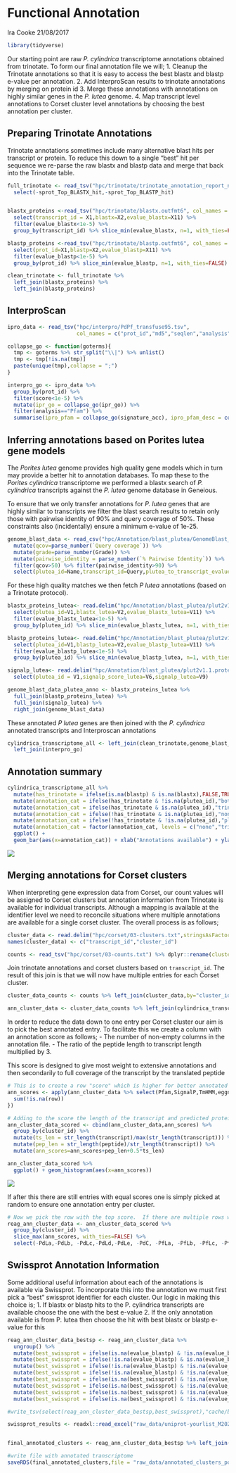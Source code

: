 Functional Annotation
================
Ira Cooke
21/08/2017

``` r
library(tidyverse)
```

Our starting point are raw *P. cylindrica* transcriptome annotations
obtained from trinotate. To form our final annotation file we will; 1.
Cleanup the Trinotate annotations so that it is easy to access the best
blastx and blastp e-value per annotation. 2. Add InterproScan results to
trinotate annotations by merging on protein id 3. Merge these
annotations with annotations on highly similar genes in the *P. lutea*
genome. 4. Map transcript level annotations to Corset cluster level
annotations by choosing the best annotation per cluster.

## Preparing Trinotate Annotations

Trinotate annotations sometimes include many alternative blast hits per
transcript or protein. To reduce this down to a single “best” hit per
sequence we re-parse the raw blastx and blastp data and merge that back
into the Trinotate table.

``` r
full_trinotate <- read_tsv("hpc/trinotate/trinotate_annotation_report_nogenes.xls", na = ".") %>% 
  select(-sprot_Top_BLASTX_hit,-sprot_Top_BLASTP_hit)


blastx_proteins <-read_tsv("hpc/trinotate/blastx.outfmt6", col_names = FALSE) %>% 
  select(transcript_id = X1,blastx=X2,evalue_blastx=X11) %>% 
  filter(evalue_blastx<1e-5) %>% 
  group_by(transcript_id) %>% slice_min(evalue_blastx, n=1, with_ties=FALSE)

blastp_proteins <-read_tsv("hpc/trinotate/blastp.outfmt6", col_names = FALSE) %>% 
  select(prot_id=X1,blastp=X2,evalue_blastp=X11) %>% 
  filter(evalue_blastp<1e-5) %>% 
  group_by(prot_id) %>% slice_min(evalue_blastp, n=1, with_ties=FALSE)

clean_trinotate <- full_trinotate %>% 
  left_join(blastx_proteins) %>% 
  left_join(blastp_proteins) 
```

## InterproScan

``` r
ipro_data <- read_tsv("hpc/interpro/PdPf_transfuse95.tsv",
                      col_names = c("prot_id","md5","seqlen","analysis","signature_acc","signature_desc","start","stop","score","status","date","ipr_acc","ipr_ann","ipr_go", "pathways"),guess_max = 10000)

collapse_go <- function(goterms){
  tmp <- goterms %>% str_split("\\|") %>% unlist() 
  tmp <- tmp[!is.na(tmp)]
  paste(unique(tmp),collapse = ";")
}

interpro_go <- ipro_data %>% 
  group_by(prot_id) %>% 
  filter(score<1e-5) %>% 
  mutate(ipr_go = collapse_go(ipr_go)) %>% 
  filter(analysis=="Pfam") %>% 
  summarise(ipro_pfam = collapse_go(signature_acc), ipro_pfam_desc = collapse_go(signature_desc), ipr_go = unique(ipr_go))
```

## Inferring annotations based on Porites lutea gene models

The *Porites lutea* genome provides high quality gene models which in
turn may provide a better hit to annotation databases. To map these to
the *Porites cylindrica* transcriptome we performed a blastx search of
*P. cylindrica* transcripts against the *P. lutea* genome database in
Geneious.

To ensure that we only transfer annotations for *P. lutea* genes that
are highly similar to transcripts we filter the blast search results to
retain only those with pairwise identity of 90% and query coverage of
50%. These constraints also (incidentally) ensure a minimum e-value of
1e-25.

``` r
genome_blast_data <- read_csv("hpc/Annotation/blast_plutea/GenomeBlast_P.cylindrica_vs_P.lutea.csv") %>% 
  mutate(qcov=parse_number(`Query coverage`)) %>% 
  mutate(grade=parse_number(Grade)) %>% 
  mutate(pairwise_identity = parse_number(`% Pairwise Identity`)) %>% 
  filter(qcov>50) %>% filter(pairwise_identity>90) %>% 
  select(plutea_id=Name,transcript_id=Query,plutea_to_transcript_evalue=`E Value`,plutea_to_transcript_grade=grade)
```

For these high quality matches we then fetch *P lutea* annotations
(based on a Trinotate protocol).

``` r
blastx_proteins_lutea<- read.delim("hpc/Annotation/blast_plutea/plut2v1.1.proteins.blastx.outfmt6",header=FALSE,sep="") %>% 
  select(plutea_id=V1,blastx_lutea=V2,evalue_blastx_lutea=V11) %>% 
  filter(evalue_blastx_lutea<1e-5) %>% 
  group_by(plutea_id) %>% slice_min(evalue_blastx_lutea, n=1, with_ties=FALSE)

blastp_proteins_lutea<- read.delim("hpc/Annotation/blast_plutea/plut2v1.1.proteins.blastp.outfmt6",header=FALSE,sep="") %>% 
  select(plutea_id=V1,blastp_lutea=V2,evalue_blastp_lutea=V11) %>% 
  filter(evalue_blastp_lutea<1e-5) %>% 
  group_by(plutea_id) %>% slice_min(evalue_blastp_lutea, n=1, with_ties=FALSE)

signalp_lutea<- read.delim("hpc/Annotation/blast_plutea/plut2v1.1.proteins.signalp.out",header=FALSE,sep="", comment.char = "#") %>% 
  select(plutea_id = V1,signalp_score_lutea=V6,signalp_lutea=V9)

genome_blast_data_plutea_anno <- blastx_proteins_lutea %>% 
  full_join(blastp_proteins_lutea) %>% 
  full_join(signalp_lutea) %>% 
  right_join(genome_blast_data)
```

These annotated *P lutea* genes are then joined with the *P. cylindrica*
annotated transcripts and Interproscan annotations

``` r
cylindrica_transcriptome_all <- left_join(clean_trinotate,genome_blast_data_plutea_anno,by="transcript_id") %>% 
  left_join(interpro_go)
```

## Annotation summary

``` r
cylindrica_transcriptome_all %>% 
  mutate(has_trinotate = ifelse(is.na(blastp) & is.na(blastx),FALSE,TRUE)) %>% 
  mutate(annotation_cat = ifelse(has_trinotate & !is.na(plutea_id),"both",NA)) %>% 
  mutate(annotation_cat = ifelse(has_trinotate & is.na(plutea_id),"trinotate_only",annotation_cat)) %>% 
  mutate(annotation_cat = ifelse(!has_trinotate & is.na(plutea_id),"none",annotation_cat)) %>% 
  mutate(annotation_cat = ifelse(!has_trinotate & !is.na(plutea_id),"plutea_only",annotation_cat)) %>% 
  mutate(annotation_cat = factor(annotation_cat, levels = c("none","trinotate_only","plutea_only","both"), ordered=TRUE)) %>% 
  ggplot() +
  geom_bar(aes(x=annotation_cat)) + xlab("Annotations available") + ylab("Number of transcripts")
```

![](01_annotate_files/figure-gfm/unnamed-chunk-7-1.png)<!-- -->

## Merging annotations for Corset clusters

When interpreting gene expression data from Corset, our count values
will be assigned to Corset clusters but annotation information from
Trinotate is available for individual transcripts. Although a mapping is
available at the identifier level we need to reconcile situations where
multiple annotations are available for a single corset cluster. The
overall process is as follows;

``` r
cluster_data <- read.delim("hpc/corset/03-clusters.txt",stringsAsFactors = FALSE, header = FALSE)
names(cluster_data) <- c("transcript_id","cluster_id")

counts <- read_tsv("hpc/corset/03-counts.txt") %>% dplyr::rename(cluster_id=X1)
```

Join trinotate annotations and corset clusters based on `transcript_id`.
The result of this join is that we will now have multiple entries for
each Corset cluster.

``` r
cluster_data_counts <- counts %>% left_join(cluster_data,by="cluster_id")

ann_cluster_data <- cluster_data_counts %>% left_join(cylindrica_transcriptome_all, by="transcript_id")
```

In order to reduce the data down to one entry per Corset cluster our aim
is to pick the best annotated entry. To facilitate this we create a
column with an annotation score as follows; - The number of non-empty
columns in the annotation file. - The ratio of the peptide length to
transcript length multiplied by 3.

This score is designed to give most weight to extensive annotations and
then secondarily to full coverage of the transcript by the translated
peptide

``` r
# This is to create a row "score" which is higher for better annotated transcripts.
ann_scores <- apply(ann_cluster_data %>% select(Pfam,SignalP,TmHMM,eggnog,Kegg,gene_ontology_blast,blastx,blastp,blastx_lutea,blastp_lutea,ipr_go,ipro_pfam),1,function(row){
  sum(!is.na(row))
})

# Adding to the score the length of the transcript and predicted protein
ann_cluster_data_scored <- cbind(ann_cluster_data,ann_scores) %>% 
  group_by(cluster_id) %>% 
  mutate(ts_len = str_length(transcript)/max(str_length(transcript))) %>% 
  mutate(pep_len = str_length(peptide)/str_length(transcript)) %>% 
  mutate(ann_scores=ann_scores+pep_len+0.5*ts_len)
```

``` r
ann_cluster_data_scored %>% 
  ggplot() + geom_histogram(aes(x=ann_scores))
```

![](01_annotate_files/figure-gfm/unnamed-chunk-11-1.png)<!-- -->

If after this there are still entries with equal scores one is simply
picked at random to ensure one annotation entry per cluster.

``` r
# Now we pick the row with the top score.  If there are multiple rows with the same score just pick one at random
reag_ann_cluster_data <- ann_cluster_data_scored %>% 
  group_by(cluster_id) %>% 
  slice_max(ann_scores, with_ties=FALSE) %>% 
  select(-PdLa,-PdLb, -PdLc,-PdLd,-PdLe, -PdC, -PfLa, -PfLb, -PfLc, -PfLd, -PfLe, -PfC)
```

## Swissprot Annotation Information

Some additional useful information about each of the annotations is
available via Swissprot. To incorporate this into the annotation we must
first pick a “best” swissprot identifier for each cluster. Our logic in
making this choice is; 1. If blastx or blastp hits to the P. cylindrica
transcripts are available choose the one with the best e-value 2. If the
only annotation available is from P. lutea then choose the hit with best
blastx or blastp e-value for this

``` r
reag_ann_cluster_data_bestsp <- reag_ann_cluster_data %>% 
  ungroup() %>% 
  mutate(best_swissprot = ifelse(is.na(evalue_blastp) & !is.na(evalue_blastx),   blastx,NA)) %>% 
  mutate(best_swissprot = ifelse(!is.na(evalue_blastp) & is.na(evalue_blastx) ,   blastp, best_swissprot)) %>% 
  mutate(best_swissprot = ifelse(!is.na(evalue_blastp) & !is.na(evalue_blastx) & (evalue_blastp>evalue_blastx), blastx, best_swissprot)) %>%   
  mutate(best_swissprot = ifelse(!is.na(evalue_blastp) & !is.na(evalue_blastx) & (evalue_blastp<evalue_blastx), blastp, best_swissprot)) %>%   
  mutate(best_swissprot = ifelse(is.na(best_swissprot) & !is.na(evalue_blastp_lutea) & is.na(evalue_blastx_lutea), as.character(blastx_lutea), best_swissprot)) %>% 
  mutate(best_swissprot = ifelse(is.na(best_swissprot) & !is.na(evalue_blastx_lutea) & is.na(evalue_blastp_lutea), as.character(blastp_lutea), best_swissprot)) %>% 
  mutate(best_swissprot = ifelse(is.na(best_swissprot) & !is.na(evalue_blastx_lutea) & !is.na(evalue_blastp_lutea) & (evalue_blastp_lutea<evalue_blastx_lutea), as.character(blastp_lutea), best_swissprot)) %>% 
  mutate(best_swissprot = ifelse(is.na(best_swissprot) & !is.na(evalue_blastx_lutea) & !is.na(evalue_blastp_lutea) & (evalue_blastp_lutea>evalue_blastx_lutea), as.character(blastx_lutea), best_swissprot))

#write_tsv(select(reag_ann_cluster_data_bestsp,best_swissprot),"cache/best_swissprot.tsv")

swissprot_results <- readxl::read_excel("raw_data/uniprot-yourlist_M202011038471C63D39733769F8E060B506551E12034541F.xlsx",guess_max = 10000) %>% dplyr::select(Entry,Entry_name=`Entry name`,Protein_names=`Protein names`,Gene_names=`Gene names`,swissprot_go=`Gene ontology IDs`,Organism,Keywords)


final_annotated_clusters <- reag_ann_cluster_data_bestsp %>% left_join(swissprot_results,by=c("best_swissprot"="Entry_name"))
```

``` r
#write file with annotated transcriptome
saveRDS(final_annotated_clusters,file = "raw_data/annotated_clusters_porites.rda")
```
